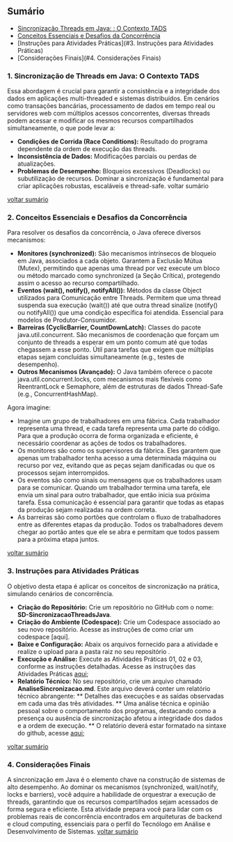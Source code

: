 ## Sumário
* [Sincronização Threads em Java: : O Contexto TADS](#1._Sincronização_de_Threads_em_Java:_O_Contexto_TADS)
* [Conceitos Essenciais e Desafios da Concorrência](#2-Conceitos-Essenciais-e-Desafios-da-Concorrência)
* [Instruções para Atividades Práticas](#3. Instruções para Atividades Práticas)
* [Considerações Finais](#4. Considerações Finais)
  
### 1. Sincronização de Threads em Java: O Contexto TADS
Essa abordagem é crucial para garantir a consistência e a integridade dos dados em aplicações multi-threaded e sistemas distribuídos. Em cenários como transações bancárias, processamento de dados em tempo real ou servidores web com múltiplos acessos concorrentes, diversas threads podem acessar e modificar os mesmos recursos compartilhados simultaneamente, o que pode levar a:
* **Condições de Corrida (Race Conditions):** Resultado do programa dependente da ordem de execução das threads.
* **Inconsistência de Dados:** Modificações parciais ou perdas de atualizações.
* **Problemas de Desempenho:** Bloqueios excessivos (Deadlocks) ou subutilização de recursos.
Dominar a sincronização é fundamental para criar aplicações robustas, escaláveis e thread-safe. voltar sumário

[voltar sumário](#sumário)

### 2. Conceitos Essenciais e Desafios da Concorrência
Para resolver os desafios da concorrência, o Java oferece diversos mecanismos:
* **Monitores (synchronized):** São mecanismos intrínsecos de bloqueio em Java, associados a cada objeto. Garantem a Exclusão Mútua (Mutex), permitindo que apenas uma thread por vez execute um bloco ou método marcado como synchronized (a Seção Crítica), protegendo assim o acesso ao recurso compartilhado.
* **Eventos (wait(), notify(), notifyAll()):** Métodos da classe Object utilizados para Comunicação entre Threads. Permitem que uma thread suspenda sua execução (wait()) até que outra thread sinalize (notify() ou notifyAll()) que uma condição específica foi atendida. Essencial para modelos de Produtor-Consumidor.
* **Barreiras (CyclicBarrier, CountDownLatch):** Classes do pacote java.util.concurrent. São mecanismos de coordenação que forçam um conjunto de threads a esperar em um ponto comum até que todas chegassem a esse ponto. Útil para tarefas que exigem que múltiplas etapas sejam concluídas simultaneamente (e.g., testes de desempenho).
* **Outros Mecanismos (Avançado):** O Java também oferece o pacote java.util.concurrent.locks, com mecanismos mais flexíveis como ReentrantLock e Semaphore, além de estruturas de dados Thread-Safe (e.g., ConcurrentHashMap).  

Agora imagine: 
* Imagine um grupo de trabalhadores em uma fábrica. Cada trabalhador representa uma thread, e cada tarefa representa uma parte do código. Para que a produção ocorra de forma organizada e eficiente, é necessário coordenar as ações de todos os trabalhadores.
* Os monitores são como os supervisores da fábrica. Eles garantem que apenas um trabalhador tenha acesso a uma determinada máquina ou recurso por vez, evitando que as peças sejam danificadas ou que os processos sejam interrompidos.
* Os eventos são como sinais ou mensagens que os trabalhadores usam para se comunicar. Quando um trabalhador termina uma tarefa, ele envia um sinal para outro trabalhador, que então inicia sua próxima tarefa. Essa comunicação é essencial para garantir que todas as etapas da produção sejam realizadas na ordem correta.
* As barreiras são como portões que controlam o fluxo de trabalhadores entre as diferentes etapas da produção. Todos os trabalhadores devem chegar ao portão antes que ele se abra e permitam que todos passem para a próxima etapa juntos.

[voltar sumário](#sumário)

### 3. Instruções para Atividades Práticas
O objetivo desta etapa é aplicar os conceitos de sincronização na prática, simulando cenários de concorrência.
* **Criação do Repositório:** Crie um repositório no GitHub com o nome: **SD-SincronizacaoThreadsJava**.
* **Criação do Ambiente (Codespace):** Crie um Codespace associado ao seu novo repositório. Acesse as instruções de como criar um codespace [aqui].
* **Baixe e Configuração:** Abaix os arquivos fornecido para a atividade e realize o upload para a pasta raiz no seu repositório .
* **Execução e Análise:** Execute as Atividades Práticas 01, 02 e 03, conforme as instruções detalhadas. Acesse as instruções das Atividades Práticas [aqui](./problema/sincronizacao.md);
* **Relatório Técnico:** No seu repositório, crie um arquivo chamado **AnaliseSincronizacao.md**. Este arquivo deverá conter um relatório técnico abrangente:
** Detalhes das execuções e as saídas observadas em cada uma das três atividades.
** Uma análise técnica e opinião pessoal sobre o comportamento dos programas, destacando como a presença ou ausência de sincronização afetou a integridade dos dados e a ordem de execução.
** O relatório deverá estar formatado na sintaxe do github, acesse [aqui](https://docs.github.com/pt/get-started/writing-on-github/getting-started-with-writing-and-formatting-on-github/basic-writing-and-formatting-syntax);

[voltar sumário](#sumário)

### 4. Considerações Finais
A sincronização em Java é o elemento chave na construção de sistemas de alto desempenho. Ao dominar os mecanismos (synchronized, wait/notify, locks e barriers), você adquire a habilidade de orquestrar a execução de threads, garantindo que os recursos compartilhados sejam acessados de forma segura e eficiente.
Esta atividade prepara você para lidar com os problemas reais de concorrência encontrados em arquiteturas de backend e cloud computing, essenciais para o perfil do Tecnólogo em Análise e Desenvolvimento de Sistemas.
[voltar sumário](#sumário)
